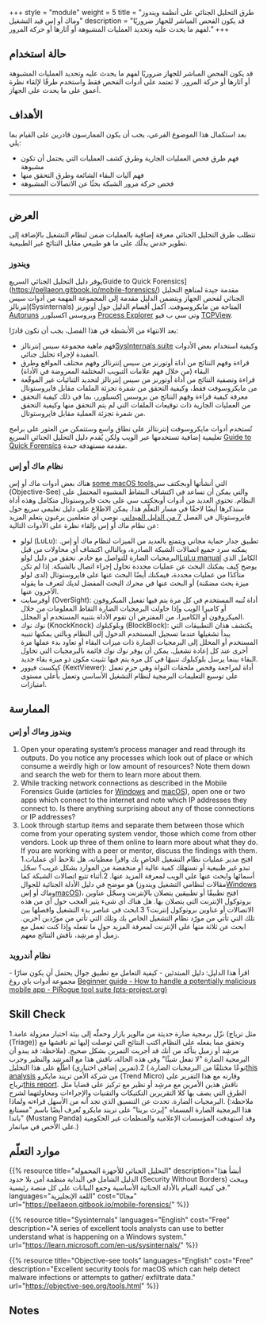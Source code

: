 +++
style = "module"
weight = 5
title = "طرق التحليل الجنائي على أنظمة ويندوز وماك أو إس قيد التشغيل"
description = "قد يكون الفحص المباشر للجهاز ضروريًا لفهم ما يحدث عليه وتحديد العمليات المشبوهة أو آثارها أو حركة المرور."
+++
## حالة استخدام

قد يكون الفحص المباشر للجهاز ضروريًا لفهم ما يحدث عليه وتحديد العمليات المشبوهة أو آثارها أو حركة المرور.  لا تعتمد على أدوات الفحص فقط واستخدم طرقًا لإلقاء نظرة أعمق على ما يحدث على الجهاز.

## الأهداف 

بعد استكمال هذا الموضوع الفرعي، يجب أن يكون الممارسون قادرين على القيام بما يلي:

- فهم طرق فحص العمليات الجارية وطرق كشف العمليات التي يحتمل أن تكون مشبوهة
- فهم آليات البقاء الشائعة وطرق التحقق منها
- فحص حركة مرور الشبكة بحثًا عن الاتصالات المشبوهة

---
## العرض 
تتطلب طرق التحليل الجنائي معرفة إضافية بالعمليات ضمن لنظام التشغيل بالإضافة إلى تطوير حدس يدلّك على ما هو طبيعي مقابل النتائج غير الطبيعية.

### ويندوز

يوفر دليل التحليل الجنائي السريعGuide to Quick Forensics](https://pellaeon.gitbook.io/mobile-forensics/)  مقدمة جيدة لمناهج التحليل الجنائي لفحص الجهاز  ويتضمن الدليل مقدمة إلى المجموعة المهمة من أدوات سيس إنترنالز(Sysinternals) المتاحة من مايكروسوفت. أكمل أقسام الدليل حول أوتورنز [Autoruns](https://pellaeon.gitbook.io/mobile-forensics/ar/windows/autoruns) وبروسس اكسبلورر [Process Explorer](https://pellaeon.gitbook.io/mobile-forensics/ar/windows/processes) وتي سي ب فيو [TCPView](https://pellaeon.gitbook.io/mobile-forensics/ar/windows/network).

بعد الانتهاء من الأنشطة في هذا الفصل، يجب أن تكون قادرًا:

- فهم ماهية مجموعة سيس إنترنالز[SysInternals suite](https://learn.microsoft.com/en-us/sysinternals/) وكيفية استخدام بعض الأدوات المفيدة لإجراء تحليل جنائي.
- قراءة وفهم النتائج من أداة أوتورنز من سيس إنترنالز وفهم مختلف المواقع وطرق البقاء (من خلال فهم علامات التبويب المختلفة المعروضة في الأداة)
- قراءة وتصفية النتائج من أداة أوتورنز من سيس إنترنالز لتحديد الثنائيات غير الموقّعة من مايكروسوفت فقط، وكيفية التحقق من شفرة تجزئة الملفات مقابل فايروستوتال
- معرفة كيفية قراءة وفهم النتائج من بروسس إكسبلورر، بما في ذلك كيفية التحقق من العمليات الجارية ذات توقيعات الملفات التي لم يتم التحقق منها وكيفية التحقق من شفرة تجزئة العملية مقابل فايروستوتال.
  
تُستخدم أدوات مايكروسوفت إنترنتالز على نطاق واسع وستتمكن من العثور على برامج تعليمية إضافية تستخدمها عبر الويب ولكن يُقدم دليل التحليل الجنائي السريع [Guide to Quick Forensics](https://pellaeon.gitbook.io/mobile-forensics/) مقدمة مستهدفة جيدة.


### نظام ماك أو إس

هناك بعض أدوات ماك أو إس [some macOS tools](https://objective-see.org/tools.html)التي أنشأتها أوبجكتف سي (Objective-See) والتي يمكن أن تساعد في اكتشاف النشاط المشبوه المحتمل على النظام. تحتوي العديد من أدوات أوبجكتف سي على بحث فايروستوتال متكامل وهذه أداة سنذكرها أيضًا لاحقًا في مسار التعلّم هذا. يمكن الاطلاع على دليل تعليمي سريع حول فايروستوتال في الفصل [7 من الدليل الميداني](https://internews.org/wp-content/uploads/2024/12/Field-Guide-to-Incident-Response-for-Civil-Society-and-Media-Chapter-7-AR.pdf). نوصي أي متعلمين يرغبون بتعلم المزيد عن نظام ماك أو إس بإلقاء نظرة على الأدوات التالية:

- لولو (LuLu): تطبيق جدار حماية مجاني ويتمتع بالعديد من الميزات لنظام ماك أو إس. يمكنه سرد جميع اتصالات الشبكة الصادرة، وبالتالي اكتشاف أي محاولات من قبل البرمجيات الضارة للتواصل مع خادم. تحقق من دليل لولو[LuLu manual](https://objective-see.org/products/lulu.html) الكامل الذي يوضح كيف يمكنك البحث عن عمليات محددة تحاول إجراء اتصال بالشبكة. إذا لم تكن متأكدًا من عمليات محددة، فيمكنك أيضًا البحث عنها على فايروستوتال (لدى لولو ميزة بحث مضمّنة) أو البحث عنها في محرك البحث المفضل لديك لتعرف ما يقوله الآخرون عنها.
- أوفرسايت (OverSight): أداة تُنبه المستخدم في كل مرة يتم فيها تفعيل الميكروفون أو كاميرا الويب وإذا حاولت البرمجيات الضارة التقاط المعلومات من خلال الميكروفون أو الكاميرا، من المفترض أن تقوم الأداة بتنبيه المستخدم أو المحلل.
- نوك نوك (KnockKnock) وبلوكبلوك (BlockBlock): يكتشف هذان التطبيقات التي يبدأ تشغيلها عندما تسجيل المستخدم الدخول إلى النظام وبالتي يمكنها تنبيه المستخدم أو المحلل إلى البرمجيات الضارة ذات ميزات البقاء أو تعاود بدء عملها مرة أخرى عند كل إعادة تشغيل. يمكن أن يوفر نوك نوك قائمة بالبرمجيات التي تحاول البقاء بينما يرسل بلوكبلوك تنبيهًا في كل مرة يتم فيها تثبيت مكون ذو ميزة بقاء جديد.
- كيكست فيوور (KextViewer): أداة لمراجعة وفحص ملحقات النواة وهي حزم تعمل على توسيع التعليمات البرمجية لنظام التشغيل الأساسي وتعمل بأعلى مستوى امتيازات.


## الممارسة

### ويندوز وماك أو إس

1. Open your operating system’s process manager and read through its outputs. Do you notice any processes which look out of place or which consume a weirdly high or low amount of resources? Note them down and search the web for them to learn more about them.
2. While tracking network connections as described in the Mobile Forensics Guide (articles for [Windows](https://pellaeon.gitbook.io/mobile-forensics/ar/windows/network) and [macOS](https://pellaeon.gitbook.io/mobile-forensics/mac/network)), open one or two apps which connect to the internet and note which IP addresses they connect to. Is there anything surprising about any of those connections or IP addresses?
3. Look through startup items and separate them between those which come from your operating system vendor, those which come from other vendors. Look up three of them online to learn more about what they do. If you are working with a peer or mentor, discuss the findings with them.
1.افتح مدير عمليات نظام التشغيل الخاص بك واقرأ معطياته، هل تلاحظ أي عمليات تبدو غير طبيعية أو تستهلك كمية عالية أو منخفضة من الموارد بشكل غريب؟ سجّل أسمائها وابحث عنها على الويب لمعرفة المزيد عنها.
2.أثناء تتبع اتصالات الشبكة كما هو موضح في دليل الأدلة الجنائية للجوال (مقالات لنظامي التشغيل ويندوز[Windows](https://pellaeon.gitbook.io/mobile-forensics/ar/windows/network) وماك أو إس[macOS](https://pellaeon.gitbook.io/mobile-forensics/mac/network))، افتح تطبيقًا أو تطبيقين يتصلان بالإنترنت وسجّل عناوين بروتوكول الإنترنت التي يتصلان بها. هل هناك أي شيء يثير العجب حول أي من هذه الاتصالات أو عناوين بروتوكول إنترنت؟
3.ابحث في عناصر بدء التشغيل وافصلها بين تلك التي تأتي من مورّد نظام التشغيل الخاص بك وتلك التي تأتي من مورّدين آخرين. ابحث عن ثلاثة منها على الإنترنت لمعرفة المزيد حول ما تفعله وإذا كنت تعمل مع زميل أو مرشِد، ناقش النتائج معهم.

### نظام أندرويد

اقرأ هذا الدليل: دليل المبتدئين - كيفية التعامل مع تطبيق جوال يحتمل أن يكون ضارًا - مجموعة أدوات باي روغ [Beginner guide - How to handle a potentially malicious mobile app - PiRogue tool suite (pts-project.org)](https://pts-project.org/guides/g3/)


## Skill Check
1.نزّل برمجية ضارة حديثة من مالوير بازار وحملّه إلى بيئة اختبار معزولة عامة (مثل ترياج (Triage)) وتحقق مما يفعله على النظام.اكتب النتائج التي توصلت إليها ثم ناقشها مع مرشِد أو زميل يتأكد من أنك قد أجريت التمرين بشكل صحيح.
(ملاحظة: قد يبدو أن البرمجية الضارة "لا تفعل شيئًا" وفي هذه الحالة، ناقش هذا مع المرشِد والنظير وجرب نوعًا مختلفًا من البرمجيات الضارة.)
2.(تمرين إضافي اختياري) اطلّع على هذا التحليل[this analysis](https://www.trendmicro.com/en_us/research/22/k/earth-preta-spear-phishing-governments-worldwide.html) من شركة الأمن تريند مايكرو (Trend Micro) وقارنه مع هذا التقرير على ترياج[this report](https://tria.ge/240207-qlmmrahhgr/behavioral1). ناقش هذين الأمرين مع مرشِد أو نظير مع تركيز على قضايا مثل الطرق التي يصف بها كلا التقريرين التكتيكات والتقنيات والإجراءات ومحاولتهما لشرح البرمجيات الضارة. تحدث عن التنسيق الذي تجد أنه من الأسهل قراءته ولماذا. (ملاحظة: هذا البرمجية الضارة المسماه "إيرث بريتا" على تريند مايكرو تُعرف أيضًا باسم "مستانغ باندا" (Mustang Panda) وقد استهدفت المؤسسات الإعلامية والمنظمات غير الحكومية على الأخص في ميانمار.)


## موارد التعلّم

{{% resource title="التحليل الجنائي للأجهزة المحمولة" description="أنشأ هذا الدليل الشامل في البداية منظمة أمن بلا حدود (Security Without Borders) ويبحث في كيفية القيام بالأدلة الجنائية الأساسية وجمع البيانات على كل منصة رئيسية." languages="اللغة الإنجليزية" cost="مجانًا" url="https://pellaeon.gitbook.io/mobile-forensics/" %}}

{{% resource title="Sysinternals" languages="English" cost="Free" description="A series of excellent tools analysts can use to better understand what is happening on a Windows system." url="https://learn.microsoft.com/en-us/sysinternals/" %}}

{{% resource title="Objective-see tools" languages="English" cost="Free" description="Excellent security tools for macOS which can help detect malware infections or attempts to gather/ exfiltrate data." url="https://objective-see.org/tools.html" %}}

## Notes

[^1]: Crowdstrike’s CrowdInspect tool is not actively maintained and may not have full functionality, thus we recommend focusing on the Microsoft tools referenced in the guide for this section. However you may still be able to obtain useful information using the tool and can gain similar types of insights as obtained from tools such as Process Explorer and TCPView
